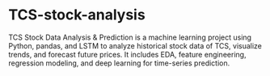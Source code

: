 # TCS-stock-analysis
TCS Stock Data Analysis &amp; Prediction is a machine learning project using Python, pandas, and LSTM to analyze historical stock data of TCS, visualize trends, and forecast future prices. It includes EDA, feature engineering, regression modeling, and deep learning for time-series prediction.
